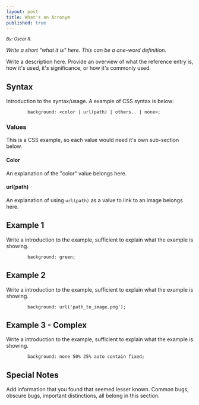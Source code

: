 ```yaml
---
layout: post
title: What's an Acronym
published: true
---
```

<sub>_By: Oscar R._</sub>


*Write a short "what it is" here. This can be a one-word definition.*

Write a description here. Provide an overview of what the reference entry is, how it's used, it's significance, or how it's commonly used.


## Syntax

Introduction to the syntax/usage. A example of CSS syntax is below:

```
		background: <color | url(path) | others.. | none>;
```

### Values

This is a CSS example, so each value would need it's own sub-section below.

#### Color

An explanation of the "color" value belongs here.

#### url(path)

An explanation of using `url(path)` as a value to link to an image belongs here.

## Example 1

Write a introduction to the example, sufficient to explain what the example is showing.

```
		background: green;
```

## Example 2

Write a introduction to the example, sufficient to explain what the example is showing.

```
		background: url('path_to_image.png');
```

## Example 3 - Complex

Write a introduction to the example, sufficient to explain what the example is showing.

```
		background: none 50% 25% auto contain fixed;
```

## Special Notes

Add information that you found that seemed lesser known. Common bugs, obscure bugs, important distinctions, all belong in this section.
